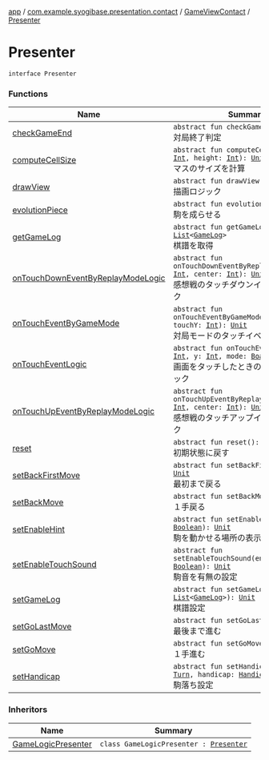 [app](../../../index.md) / [com.example.syogibase.presentation.contact](../../index.md) / [GameViewContact](../index.md) / [Presenter](./index.md)

# Presenter

`interface Presenter`

### Functions

| Name | Summary |
|---|---|
| [checkGameEnd](check-game-end.md) | `abstract fun checkGameEnd(): `[`Unit`](https://kotlinlang.org/api/latest/jvm/stdlib/kotlin/-unit/index.html)<br>対局終了判定 |
| [computeCellSize](compute-cell-size.md) | `abstract fun computeCellSize(width: `[`Int`](https://kotlinlang.org/api/latest/jvm/stdlib/kotlin/-int/index.html)`, height: `[`Int`](https://kotlinlang.org/api/latest/jvm/stdlib/kotlin/-int/index.html)`): `[`Unit`](https://kotlinlang.org/api/latest/jvm/stdlib/kotlin/-unit/index.html)<br>マスのサイズを計算 |
| [drawView](draw-view.md) | `abstract fun drawView(): `[`Unit`](https://kotlinlang.org/api/latest/jvm/stdlib/kotlin/-unit/index.html)<br>描画ロジック |
| [evolutionPiece](evolution-piece.md) | `abstract fun evolutionPiece(): `[`Unit`](https://kotlinlang.org/api/latest/jvm/stdlib/kotlin/-unit/index.html)<br>駒を成らせる |
| [getGameLog](get-game-log.md) | `abstract fun getGameLog(): `[`List`](https://kotlinlang.org/api/latest/jvm/stdlib/kotlin.collections/-list/index.html)`<`[`GameLog`](../../../com.example.syogibase.data.entity/-game-log/index.md)`>`<br>棋譜を取得 |
| [onTouchDownEventByReplayModeLogic](on-touch-down-event-by-replay-mode-logic.md) | `abstract fun onTouchDownEventByReplayModeLogic(x: `[`Int`](https://kotlinlang.org/api/latest/jvm/stdlib/kotlin/-int/index.html)`, center: `[`Int`](https://kotlinlang.org/api/latest/jvm/stdlib/kotlin/-int/index.html)`): `[`Unit`](https://kotlinlang.org/api/latest/jvm/stdlib/kotlin/-unit/index.html)<br>感想戦のタッチダウンイベントのロジック |
| [onTouchEventByGameMode](on-touch-event-by-game-mode.md) | `abstract fun onTouchEventByGameMode(touchX: `[`Int`](https://kotlinlang.org/api/latest/jvm/stdlib/kotlin/-int/index.html)`, touchY: `[`Int`](https://kotlinlang.org/api/latest/jvm/stdlib/kotlin/-int/index.html)`): `[`Unit`](https://kotlinlang.org/api/latest/jvm/stdlib/kotlin/-unit/index.html)<br>対局モードのタッチイベントのロジック |
| [onTouchEventLogic](on-touch-event-logic.md) | `abstract fun onTouchEventLogic(x: `[`Int`](https://kotlinlang.org/api/latest/jvm/stdlib/kotlin/-int/index.html)`, y: `[`Int`](https://kotlinlang.org/api/latest/jvm/stdlib/kotlin/-int/index.html)`, mode: `[`BoardMode`](../../../com.example.syogibase.data.value/-board-mode/index.md)`): `[`Unit`](https://kotlinlang.org/api/latest/jvm/stdlib/kotlin/-unit/index.html)<br>画面をタッチしたときのモード判定ロジック |
| [onTouchUpEventByReplayModeLogic](on-touch-up-event-by-replay-mode-logic.md) | `abstract fun onTouchUpEventByReplayModeLogic(x: `[`Int`](https://kotlinlang.org/api/latest/jvm/stdlib/kotlin/-int/index.html)`, center: `[`Int`](https://kotlinlang.org/api/latest/jvm/stdlib/kotlin/-int/index.html)`): `[`Unit`](https://kotlinlang.org/api/latest/jvm/stdlib/kotlin/-unit/index.html)<br>感想戦のタッチアップイベントのロジック |
| [reset](reset.md) | `abstract fun reset(): `[`Unit`](https://kotlinlang.org/api/latest/jvm/stdlib/kotlin/-unit/index.html)<br>初期状態に戻す |
| [setBackFirstMove](set-back-first-move.md) | `abstract fun setBackFirstMove(): `[`Unit`](https://kotlinlang.org/api/latest/jvm/stdlib/kotlin/-unit/index.html)<br>最初まで戻る |
| [setBackMove](set-back-move.md) | `abstract fun setBackMove(): `[`Unit`](https://kotlinlang.org/api/latest/jvm/stdlib/kotlin/-unit/index.html)<br>１手戻る |
| [setEnableHint](set-enable-hint.md) | `abstract fun setEnableHint(enable: `[`Boolean`](https://kotlinlang.org/api/latest/jvm/stdlib/kotlin/-boolean/index.html)`): `[`Unit`](https://kotlinlang.org/api/latest/jvm/stdlib/kotlin/-unit/index.html)<br>駒を動かせる場所の表示設定 |
| [setEnableTouchSound](set-enable-touch-sound.md) | `abstract fun setEnableTouchSound(enable: `[`Boolean`](https://kotlinlang.org/api/latest/jvm/stdlib/kotlin/-boolean/index.html)`): `[`Unit`](https://kotlinlang.org/api/latest/jvm/stdlib/kotlin/-unit/index.html)<br>駒音を有無の設定 |
| [setGameLog](set-game-log.md) | `abstract fun setGameLog(logList: `[`List`](https://kotlinlang.org/api/latest/jvm/stdlib/kotlin.collections/-list/index.html)`<`[`GameLog`](../../../com.example.syogibase.data.entity/-game-log/index.md)`>): `[`Unit`](https://kotlinlang.org/api/latest/jvm/stdlib/kotlin/-unit/index.html)<br>棋譜設定 |
| [setGoLastMove](set-go-last-move.md) | `abstract fun setGoLastMove(): `[`Unit`](https://kotlinlang.org/api/latest/jvm/stdlib/kotlin/-unit/index.html)<br>最後まで進む |
| [setGoMove](set-go-move.md) | `abstract fun setGoMove(): `[`Unit`](https://kotlinlang.org/api/latest/jvm/stdlib/kotlin/-unit/index.html)<br>１手進む |
| [setHandicap](set-handicap.md) | `abstract fun setHandicap(turn: `[`Turn`](../../../com.example.syogibase.data.value/-turn/index.md)`, handicap: `[`Handicap`](../../../com.example.syogibase.data.value/-handicap/index.md)`): `[`Unit`](https://kotlinlang.org/api/latest/jvm/stdlib/kotlin/-unit/index.html)<br>駒落ち設定 |

### Inheritors

| Name | Summary |
|---|---|
| [GameLogicPresenter](../../../com.example.syogibase.presentation.presenter/-game-logic-presenter/index.md) | `class GameLogicPresenter : `[`Presenter`](./index.md) |
